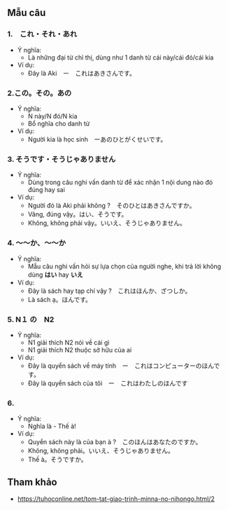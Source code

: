 ## Mẫu câu

### 1.　これ・それ・あれ
* Ý nghĩa:
  * Là những đại từ chỉ thị, dùng như 1 danh từ cái này/cái đó/cái kia
* Ví dụ:
  * Đây là Aki　ー　これはあきさんです。

### 2.この。その。あの
* Ý nghĩa:
  * N này/N đó/N kia
  * Bổ nghĩa cho danh từ
* Ví dụ:
  * Người kia là học sinh　ーあのひとがくせいです。

### 3. そうです・そうじゃありません
* Ý nghĩa:
  * Dùng trong câu nghi vấn danh từ để xác nhận 1 nội dung nào đó đúng hay sai
* Ví dụ:
  * Người đó là Aki phải không ?　そのひとはあきさんですか。
  * Vâng, đúng vậy。はい、そうです。
  * Không, không phải vậy。いいえ、そうじゃありません。

### 4. 〜〜か、〜〜か
* Ý nghĩa:
  * Mẫu câu nghi vấn hỏi sự lựa chọn của người nghe, khi trả lời không dùng **はい** hay **いえ**
* Ví dụ:
  * Đây là sách hay tạp chí vậy ?　これはほんか、ざつしか。
  * Là sách ạ。ほんです。

### 5. N１ の　N2
* Ý nghĩa:
  * N1 giải thích N2 nói về cái gì
  * N1 giải thích N2 thuộc sở hữu của ai
* Ví dụ:
  * Đây là quyển sách về máy tính　ー　これはコンピューターのほんです。
  * Đây là quyển sách của tôi　ー　これはわたしのほんです

### 6.　
* Ý nghĩa:
  * Nghĩa là - Thế à!
* Ví dụ:
  * Quyển sách này là của bạn à ?　このほんはあなたのですか。
  * Không, không phải。いいえ、そうじゃありません。
  * Thế à。そうですか。

## Tham khảo
* https://tuhoconline.net/tom-tat-giao-trinh-minna-no-nihongo.html/2